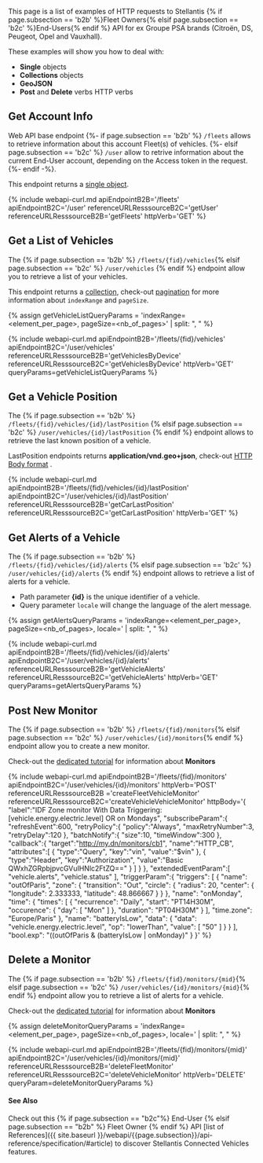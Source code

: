 This page is a list of examples of HTTP requests to Stellantis {% if page.subsection == 'b2b' %}Fleet Owners{% elsif page.subsection == 'b2c' %}End-Users{% endif %} API for ex Groupe PSA brands (Citroën, DS, Peugeot, Opel and Vauxhall). 

These examples will show you how to deal with:
- **Single** objects
- **Collections** objects
- **GeoJSON**
- **Post** and **Delete** verbs HTTP verbs

## Get Account Info

Web API base endpoint 
{%- if page.subsection == 'b2b' %} `/fleets` allows to retrieve information about this account Fleet(s) of vehicles.
{%- elsif page.subsection == 'b2c' %} `/user` allow to retrive information about the current End-User account, depending on the Access token in the request. {%- endif -%}. 

This endpoint returns a [single object]({{site.baseurl}}/webapi/{{page.subsection}}/overview/standards/#single-object).

{% include webapi-curl.md 
   apiEndpointB2B='/fleets'
   apiEndpointB2C='/user' 
   referenceURLResssourceB2C='getUser' 
   referenceURLResssourceB2B='getFleets'
   httpVerb='GET' 
%}


## Get a List of Vehicles


The {% if page.subsection == 'b2b' %} `/fleets/{fid}/vehicles`{% elsif page.subsection == 'b2c' %} `/user/vehicles` {% endif %} endpoint allow you to retrieve a list of your vehicles. 

This endpoint returns a [collection]({{site.baseurl}}/webapi/{{page.subsection}}/overview/standards/#collection), check-out [pagination]({{site.baseurl}}/webapi/{{page.subsection}}/overview/standards#pagination) for more information about `indexRange` and `pageSize`.

{% assign getVehicleListQueryParams = 'indexRange=<element_per_page>, pageSize=<nb_of_pages>' | split: ", " %}


{% include webapi-curl.md
  apiEndpointB2B='/fleets/{fid}/vehicles'
  apiEndpointB2C='/user/vehicles'
  referenceURLResssourceB2B='getVehiclesByDevice'
  referenceURLResssourceB2C='getVehiclesByDevice'
  httpVerb='GET'
  queryParams=getVehicleListQueryParams
%}


## Get a Vehicle Position


The {% if page.subsection == 'b2b' %} `/fleets/{fid}/vehicles/{id}/lastPosition` {% elsif page.subsection == 'b2c' %} `/user/vehicles/{id}/lastPosition` {% endif %} endpoint allows to retrieve the last known position of a vehicle.

LastPosition endpoints returns **application/vnd.geo+json**, check-out [HTTP Body format]({{site.baseurl}}/webapi/{{page.subsection}}/overview/standards/#http-body-format) .

{% include webapi-curl.md 
   apiEndpointB2B='/fleets/{fid}/vehicles/{id}/lastPosition' 
   apiEndpointB2C='/user/vehicles/{id}/lastPosition' 
   referenceURLResssourceB2B='getCarLastPosition' 
   referenceURLResssourceB2C='getCarLastPosition' 
   httpVerb='GET' 
%}


## Get Alerts of a Vehicle


The {% if page.subsection == 'b2b' %} `/fleets/{fid}/vehicles/{id}/alerts` {% elsif page.subsection == 'b2c' %} `/user/vehicles/{id}/alerts` {% endif %} endpoint allows to retrieve a list of alerts for a vehicle.
- Path parameter **{id}** is the unique identifier of a vehicle. 
- Query parameter `locale` will change the language of the alert message.

{% assign getAlertsQueryParams = 'indexRange=<element_per_page>, pageSize=<nb_of_pages>, locale=<language>' | split: ", " %}

{% include webapi-curl.md
   apiEndpointB2B='/fleets/{fid}/vehicles/{id}/alerts'
   apiEndpointB2C='/user/vehicles/{id}/alerts'
   referenceURLResssourceB2B='getVehicleAlerts'
   referenceURLResssourceB2C='getVehicleAlerts'
   httpVerb='GET'
   queryParams=getAlertsQueryParams
%}


## Post New Monitor


The {% if page.subsection == 'b2b' %} `/fleets/{fid}/monitors`{% elsif page.subsection == 'b2c' %} `/user/vehicles/{id}/monitors`{% endif %} endpoint allow you to create a new monitor. 

Check-out the [dedicated tutorial]({{site.baseurl}}/webapi/{{page.subsection}}/monitor/about) for information about **Monitors**

{% include webapi-curl.md
  apiEndpointB2B='/fleets/{fid}/monitors'
  apiEndpointB2C='/user/vehicles/{id}/monitors'
  httpVerb='POST'
  referenceURLResssourceB2B ='createFleetVehicleMonitor'
  referenceURLResssourceB2C='createVehicleVehicleMonitor'
  httpBody='{
   "label":"IDF Zone monitor With Data Triggering:[vehicle.energy.electric.level] OR on Mondays",
   "subscribeParam":{
      "refreshEvent":600,
      "retryPolicy":{
         "policy":"Always",
         "maxRetryNumber":3,
         "retryDelay":120
      },
      "batchNotify":{
         "size":10,
         "timeWindow":300
      },
      "callback":{
         "target":"http://my.dn/monitors/cb1",
         "name":"HTTP_CB",
         "attributes":[
            {
               "type":"Query",
               "key":"vin",
               "value":"$vin"
            },
            {
               "type":"Header",
               "key":"Authorization",
               "value":"Basic QWxhZGRpbjpvcGVuIHNlc2FtZQ=="
            }
         ]
      }
   },
   "extendedEventParam":[
      "vehicle.alerts",
      "vehicle.status"
   ],
   "triggerParam":{
      "triggers": [
      {
         "name": "outOfParis",
         "zone": {
            "transition": "Out",
            "circle": {
               "radius": 20,
               "center": {
               "longitude": 2.333333,
               "latitude": 48.866667
               }
            }
         },
         "name": "onMonday",
         "time": {
            "times": [
               {
               "recurrence": "Daily",
               "start": "PT14H30M",
               "occurence": {
                  "day": [
                     "Mon"
                  ]
               },
               "duration": "PT04H30M"
             }
            ],
            "time.zone": "Europe/Paris"
         },
         "name": "batteryIsLow",
         "data": {
          "data": "vehicle.energy.electric.level",
          "op": "lowerThan",
          "value": [
            "50"
            ]
        }
      }
    ],
    "bool.exp": "((outOfParis & (batteryIsLow | onMonday)"
  }
}' %}

## Delete a Monitor

The {% if page.subsection == 'b2b' %} `/fleets/{fid}/monitors/{mid}`{% elsif page.subsection == 'b2c' %} `/user/vehicles/{id}/monitors/{mid}`{% endif %} endpoint allow you to retrieve a list of alerts for a vehicle.

Check-out the [dedicated tutorial]({{site.baseurl}}/webapi/{{page.subsection}}/monitor/about) for information about **Monitors**

{% assign deleteMonitorQueryParams = 'indexRange=<element_per_page>, pageSize=<nb_of_pages>, locale=<language>' | split: ", " %}


{% include webapi-curl.md
  apiEndpointB2B='/fleets/{fid}/monitors/{mid}'
  apiEndpointB2C='/user/vehicles/{id}/monitors/{mid}'
  referenceURLResssourceB2B='deleteFleetMonitor'
  referenceURLResssourceB2C='deleteVehicleMonitor'
  httpVerb='DELETE'
  queryParam=deleteMonitorQueryParams
%}


#### See Also

Check out this {% if page.subsection == "b2c"%} End-User {% elsif page.subsection == "b2b" %} Fleet Owner {% endif %} API [list of References]({{ site.baseurl }}/webapi/{{page.subsection}}/api-reference/specification/#article) to discover Stellantis Connected Vehicles features.